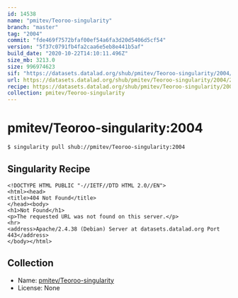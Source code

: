 ```yaml
---
id: 14538
name: "pmitev/Teoroo-singularity"
branch: "master"
tag: "2004"
commit: "fde469f7572bfaf00ef54a6fa3d20d5406d5cf54"
version: "5f37c0791fb4fa2caa6e5eb8e441b5af"
build_date: "2020-10-22T14:10:11.496Z"
size_mb: 3213.0
size: 996974623
sif: "https://datasets.datalad.org/shub/pmitev/Teoroo-singularity/2004/2020-10-22-fde469f7-5f37c079/5f37c0791fb4fa2caa6e5eb8e441b5af.sif"
url: https://datasets.datalad.org/shub/pmitev/Teoroo-singularity/2004/2020-10-22-fde469f7-5f37c079/
recipe: https://datasets.datalad.org/shub/pmitev/Teoroo-singularity/2004/2020-10-22-fde469f7-5f37c079/Singularity
collection: pmitev/Teoroo-singularity
---
```


# pmitev/Teoroo-singularity:2004

```bash
$ singularity pull shub://pmitev/Teoroo-singularity:2004
```

## Singularity Recipe

```singularity
<!DOCTYPE HTML PUBLIC "-//IETF//DTD HTML 2.0//EN">
<html><head>
<title>404 Not Found</title>
</head><body>
<h1>Not Found</h1>
<p>The requested URL was not found on this server.</p>
<hr>
<address>Apache/2.4.38 (Debian) Server at datasets.datalad.org Port 443</address>
</body></html>
```

## Collection

 - Name: [pmitev/Teoroo-singularity](https://github.com/pmitev/Teoroo-singularity)
 - License: None

